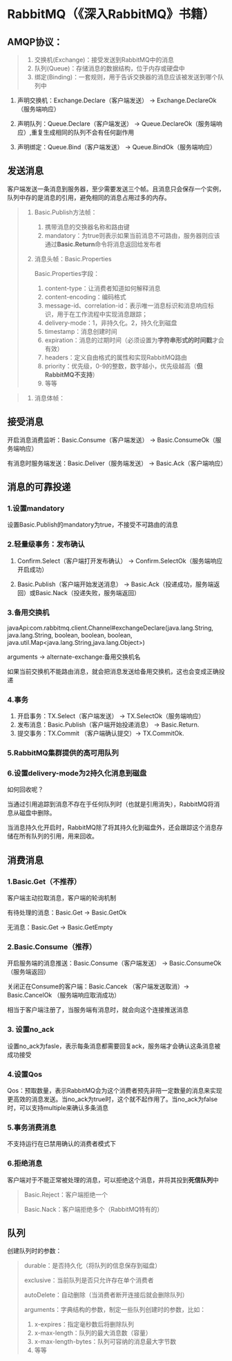 # RabbitMQ（《深入RabbitMQ》书籍）

## AMQP协议：

> 1. 交换机(Exchange)：接受发送到RabbitMQ中的消息
> 2. 队列(Queue)：存储消息的数据结构，位于内存或硬盘中
> 3. 绑定(Binding)：一套规则，用于告诉交换器的消息应该被发送到哪个队列中

1. 声明交换机：Exchange.Declare（客户端发送）  -> Exchange.DeclareOk（服务端响应）

2. 声明队列：Queue.Declare（客户端发送）  -> Queue.DeclareOk（服务端响应）,重复生成相同的队列不会有任何副作用
3. 声明绑定：Queue.Bind（客户端发送）  -> Queue.BindOk（服务端响应）

## 发送消息

客户端发送一条消息到服务器，至少需要发送三个帧。且消息只会保存一个实例，队列中存的是消息的引用，避免相同的消息占用过多的内存。

> 1. Basic.Publish方法帧：
>
>    1. 携带消息的交换器名称和路由键
>    2. mandatory：为true则表示如果当前消息不可路由，服务器则应该通过**Basic.Return**命令将消息返回给发布者
>
> 2. 消息头帧：Basic.Properties
>
>    Basic.Properties字段：
>
>    1. content-type：让消费者知道如何解释消息
>    2. content-encoding：编码格式
>    3. message-id、correlation-id：表示唯一消息标识和消息响应标识，用于在工作流程中实现消息跟踪；
>    4. delivery-mode：1，非持久化。2，持久化到磁盘
>    5. timestamp：消息创建时间
>    6. expiration：消息的过期时间（必须设置为**字符串形式的时间戳**才会有效）
>    7. headers：定义自由格式的属性和实现RabbitMQ路由
>    8. priority：优先级，0-9的整数，数字越小，优先级越高（**但RabbitMQ不支持**）
>    9. 等等

> 1. 消息体帧：

## 接受消息

开启消息消费监听：Basic.Consume（客户端发送） -> Basic.ConsumeOk（服务端响应）

有消息时服务端发送：Basic.Deliver（服务端发送） -> Basic.Ack（客户端响应）

## 消息的可靠投递

### 1.设置mandatory

设置Basic.Publish的mandatory为true，不接受不可路由的消息

### 2.轻量级事务：发布确认

1. Confirm.Select（客户端打开发布确认） -> Confirm.SelectOk（服务端响应开启成功）

2. Basic.Publish（客户端开始发送消息） -> Basic.Ack（投递成功，服务端返回）或Basic.Nack（投递失败，服务端返回）

### 3.备用交换机

javaApi:com.rabbitmq.client.Channel#exchangeDeclare(java.lang.String, java.lang.String, boolean, boolean, boolean, java.util.Map<java.lang.String,java.lang.Object>)

arguments -> alternate-exchange:备用交换机名

如果当前交换机不能路由消息，就会把消息发送给备用交换机，这也会变成正确投递

### 4.事务

1. 开启事务：TX.Select（客户端发送） -> TX.SelectOk（服务端响应）
2. 发布消息：Basic.Publish（客户端开始投递消息） -> Basic.Return.
3. 提交事务：TX.Commit （客户端确认提交）-> TX.CommitOk.

### 5.RabbitMQ集群提供的高可用队列

### 6.设置delivery-mode为2持久化消息到磁盘

如何回收呢？

​	当通过引用追踪到消息不存在于任何队列时（也就是引用消失），RabbitMQ将消息从磁盘中删除。

​	当消息持久化开启时，RabbitMQ除了将其持久化到磁盘外，还会跟踪这个消息存储在所有队列的引用，用来回收。

## 消费消息

### 1.Basic.Get（不推荐）

客户端主动拉取消息，客户端的轮询机制

有待处理的消息：Basic.Get -> Basic.GetOk

无消息：Basic.Get -> Basic.GetEmpty

### 2.Basic.Consume（推荐）

开启服务端的消息推送：Basic.Consume（客户端发送） -> Basic.ConsumeOk（服务端返回）

关闭正在Consume的客户端：Basic.Cancek （客户端发送取消）-> Basic.CancelOk （服务端响应取消成功）

相当于客户端注册了，当服务端有消息时，就会向这个连接推送消息

### 3. 设置no_ack

设置no_ack为fasle，表示每条消息都需要回复ack，服务端才会确认这条消息被成功接受

### 4.设置Qos

Qos：预取数量，表示RabbitMQ会为这个消费者预先非陪一定数量的消息来实现更高效的消息发送。当no_ack为true时，这个就不起作用了。当no_ack为false时，可以支持multiple来确认多条消息

### 5.事务消费消息

不支持运行在已禁用确认的消费者模式下

### 6.拒绝消息

客户端对于不能正常被处理的消息，可以拒绝这个消息，并将其投到**死信队列**中

> Basic.Reject：客户端拒绝一个
>
> Basic.Nack：客户端拒绝多个（RabbitMQ特有的）

## 队列

创建队列时的参数：

> durable：是否持久化（将队列的信息保存到磁盘）
>
> exclusive：当前队列是否只允许存在单个消费者
>
> autoDelete：自动删除（当消费者断开连接后就会删除队列）
>
> arguments：字典结构的参数，制定一些队列创建时的参数，比如：
>
> 	1. x-expires：指定毫秒数后将删除队列
>  	2. x-max-length：队列的最大消息数（容量）
>  	3. x-max-length-bytes：队列可容纳的消息最大字节数
>  	4. 等等